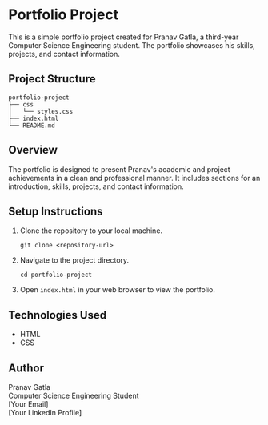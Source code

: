 # Portfolio Project

This is a simple portfolio project created for Pranav Gatla, a third-year Computer Science Engineering student. The portfolio showcases his skills, projects, and contact information.

## Project Structure

```
portfolio-project
├── css
│   └── styles.css
├── index.html
└── README.md
```

## Overview

The portfolio is designed to present Pranav's academic and project achievements in a clean and professional manner. It includes sections for an introduction, skills, projects, and contact information.

## Setup Instructions

1. Clone the repository to your local machine.
   ```
   git clone <repository-url>
   ```

2. Navigate to the project directory.
   ```
   cd portfolio-project
   ```

3. Open `index.html` in your web browser to view the portfolio.

## Technologies Used

- HTML
- CSS

## Author

Pranav Gatla  
Computer Science Engineering Student  
[Your Email]  
[Your LinkedIn Profile]  